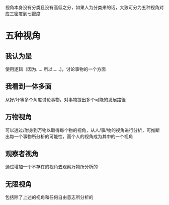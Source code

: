 视角本身没有分类且没有高低之分，如果人为分类来的话，大致可分为五种视角对应三密度到七密度
# 五种视角
## 我认为是
使用逻辑（因为……所以……)，讨论事物的一个方面
## 我看到一体多面
从好/坏等多个角度讨论事物，对事物提出多个可能的发展路径
## 万物视角
可以透过/附身到万物以取得每个物的视角，从人/事/物的视角进行分析，可推断出每一个事物所分析的可能性，而个人的视角成为其中的一个视角
## 观察者视角
通过增加一个不存在的视角去观察万物所分析的
## 无限视角
包括除了上述的视角和任何自由意志所分析的

